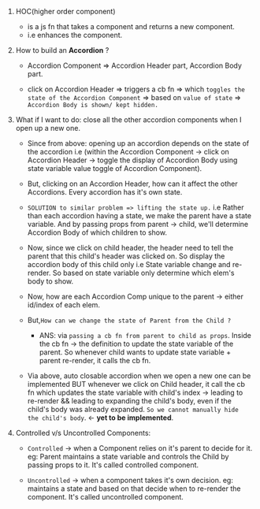 1. HOC(higher order component)

   - is a js fn that takes a component and returns a new component.
   - i.e enhances the component.

2. How to build an **Accordion** ?

   - Accordion Component => Accordion Header part, Accordion Body part.

   - click on Accordion Header => triggers a cb fn => which `toggles the state of the Accordion Component` => based on `value of state` => `Accordion Body is shown/ kept hidden.`

3. What if I want to do: close all the other accordion components when I open up a new one.

   - Since from above: opening up an accordion depends on the state of the accordion i.e (within the Accordion Component -> click on Accordion Header -> toggle the display of Accordion Body using state variable value toggle of Accordion Component).

   - But, clicking on an Accordion Header, how can it affect the other Accordions. Every accordion has it's own state.

   - `SOLUTION to similar problem => lifting the state up.` i.e Rather than each accordion having a state, we make the parent have a state variable. And by passing props from parent -> child, we'll determine Accordion Body of which children to show.

   - Now, since we click on child header, the header need to tell the parent that this child's header was clicked on. So display the accordion body of this child only i.e State variable change and re-render. So based on state variable only determine which elem's body to show.

   - Now, how are each Accordion Comp unique to the parent -> either id/index of each elem.

   - But,`How can we change the state of Parent from the Child ?`

     - ANS: via `passing a cb fn from parent to child as props`. Inside the cb fn -> the definition to update the state variable of the parent. So whenever child wants to update state variable + parent re-render, it calls the cb fn.

   - Via above, auto closable accordion when we open a new one can be implemented BUT whenever we click on Child header, it call the cb fn which updates the state variable with child's index -> leading to re-render && leading to expanding the child's body, even if the child's body was already expanded. `So we cannot manually hide the child's body`. <- **yet to be implemented**.

4. Controlled v/s Uncontrolled Components:

   - `Controlled` -> when a Component relies on it's parent to decide for it. eg: Parent maintains a state variable and controls the Child by passing props to it. It's called controlled component.

   - `Uncontrolled` -> when a component takes it's own decision. eg: maintains a state and based on that decide when to re-render the component. It's called uncontrolled component.

